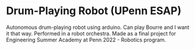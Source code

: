 # Drum-Playing Robot (UPenn ESAP)

Autonomous drum-playing robot using arduino. Can play Bourre and I want it that way. Performed in a robot orchestra. Made as a final project for Engineering Summer Academy at Penn 2022 - Robotics program.
